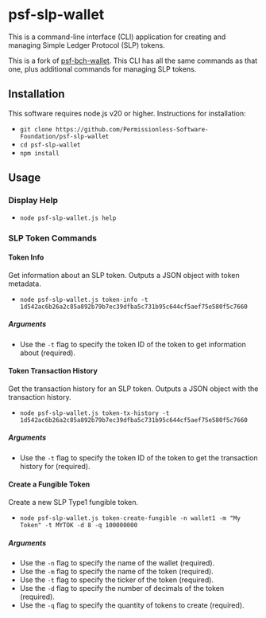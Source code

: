 # psf-slp-wallet

This is a command-line interface (CLI) application for creating and managing Simple Ledger Protocol (SLP) tokens.

This is a fork of [psf-bch-wallet](https://github.com/Permissionless-Software-Foundation/psf-bch-wallet). This CLI has all the same commands as that one, plus additional commands for managing SLP tokens.


## Installation

This software requires node.js v20 or higher. Instructions for installation:

- `git clone https://github.com/Permissionless-Software-Foundation/psf-slp-wallet`
- `cd psf-slp-wallet`
- `npm install`

## Usage

### Display Help

- `node psf-slp-wallet.js help`

### SLP Token Commands

#### Token Info

Get information about an SLP token. Outputs a JSON object with token metadata.

- `node psf-slp-wallet.js token-info -t 1d542ac6b26a2c85a892b79b7ec39dfba5c731b95c644cf5aef75e580f5c7660`

##### Arguments
- Use the `-t` flag to specify the token ID of the token to get information about (required).


#### Token Transaction History

Get the transaction history for an SLP token. Outputs a JSON object with the transaction history.

- `node psf-slp-wallet.js token-tx-history -t 1d542ac6b26a2c85a892b79b7ec39dfba5c731b95c644cf5aef75e580f5c7660`

##### Arguments
- Use the `-t` flag to specify the token ID of the token to get the transaction history for (required).


#### Create a Fungible Token

Create a new SLP Type1 fungible token.

- `node psf-slp-wallet.js token-create-fungible -n wallet1 -m "My Token" -t MYTOK -d 8 -q 100000000`

##### Arguments
- Use the `-n` flag to specify the name of the wallet (required).
- Use the `-m` flag to specify the name of the token (required).
- Use the `-t` flag to specify the ticker of the token (required).
- Use the `-d` flag to specify the number of decimals of the token (required).
- Use the `-q` flag to specify the quantity of tokens to create (required).


